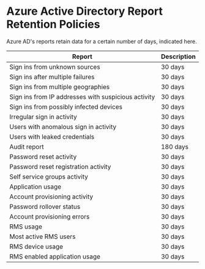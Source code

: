 <properties
	pageTitle="Azure Active Directory Report Retention Policies | Windows Azure"
	description="Retention policies on report data in your Azure Active Directory"
	services="active-directory"
	documentationCenter=""
	authors="kenhoff"
	manager="mbaldwin"
	editor=""/>

<tags
	ms.service="active-directory"
	ms.date="12/07/2015"
	wacn.date=""/>

# Azure Active Directory Report Retention Policies

<!-- deleted by customization
*This documentation is part of the [Azure Active Directory Reporting Guide](/documentation/articles/active-directory-reporting-guide).*

-->
Azure AD's reports retain data for a certain number of days, indicated here.

<!-- deleted by customization
Report                                                  | Description
------------------------------------------------------- | -----------
Sign ins from unknown sources                           | 30 days
Sign ins after multiple failures                        | 30 days
Sign ins from multiple geographies                      | 30 days
Sign ins from IP addresses with suspicious activity     | 30 days
Sign ins from possibly infected devices                 | 30 days
Irregular sign in activity                              | 30 days
Users with anomalous sign in activity                   | 30 days
Users with leaked credentials                           | 30 days
Audit report                                            | 180 days
Password reset activity (Azure AD)                      | 30 days
Password reset activity (Identity Manager)              | 30 days
Password reset registration activity (Azure AD)         | 30 days
Password reset registration activity (Identity Manager) | 30 days
Self service groups activity (Azure AD)                 | 30 days
Self service groups activity (Identity Manager)         | 30 days
Application usage                                       | 30 days
Account provisioning activity                           | 30 days
Password rollover status                                | 30 days
Account provisioning errors                             | 30 days
RMS usage                                               | 30 days
Most active RMS users                                   | 30 days
RMS device usage                                        | 30 days
RMS enabled application usage                           | 30 days

-->
<!-- keep by customization: begin -->
|	Report												|	Description	|
|	------												|	-----		|
|	Sign ins from unknown sources						|	30 days		|
|	Sign ins after multiple failures					|	30 days		|
|	Sign ins from multiple geographies					|	30 days		|
|	Sign ins from IP addresses with suspicious activity	|	30 days		|
|	Sign ins from possibly infected devices				|	30 days		|
|	Irregular sign in activity							|	30 days		|
|	Users with anomalous sign in activity				|	30 days		|
|	Users with leaked credentials						|	30 days		|
|	Audit report										|	180 days	|
|	Password reset activity								|	30 days		|
|	Password reset registration activity				|	30 days		|
|	Self service groups activity						|	30 days		|
|	Application usage									|	30 days		|
|	Account provisioning activity						|	30 days		|
|	Password rollover status							|	30 days		|
|	Account provisioning errors							|	30 days		|
|	RMS usage											|	30 days		|
|	Most active RMS users								|	30 days		|
|	RMS device usage									|	30 days		|
|	RMS enabled application usage						|	30 days		|
 
<!-- keep by customization: end -->